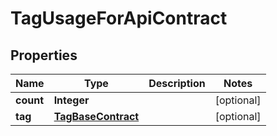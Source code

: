 

# TagUsageForApiContract

## Properties

Name | Type | Description | Notes
------------ | ------------- | ------------- | -------------
**count** | **Integer** |  |  [optional]
**tag** | [**TagBaseContract**](TagBaseContract.md) |  |  [optional]



